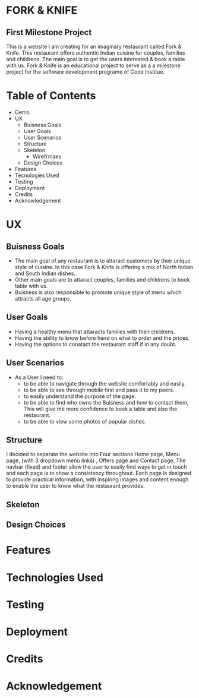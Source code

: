 # FORK & KNIFE
## First Milestone Project
This is a website I am creating for an imaginary restaurant called Fork & Knife. 
This restaurant offers authentic Indian cuisine for couples, families and childrens.
The main goal is to get the users interested & book a table with us.
Fork & Knife is an educational project to serve as a a milestone project for the software development programe of Code Institue.
# Table of Contents
* Demo
* UX
    * Buisness Goals
    * User Goals
    * User Scenarios
    * Structure
    * Skeleton
        * Wirefrmaes
    * Design Choices
* Features
* Tecnologies Used
* Testing
* Deployment
* Credits
* Acknowledgement
# UX
## Buisness Goals
* The main goal of any restaurant is to attaract customers by their unique style of cuisine.
In this case Fork & Knife is offering a mix of North Indian and South Indian dishes.
* Other main goals are to attaract couples, families and childrens to book table with us.
* Buisness is also responsible to promote unique style of menu which attracts all age groups.
## User Goals
* Having a healthy menu that attaracts families with their childrens.
* Having the ability to know before hand on what to order and the prices.
* Having the options to conatact the restaurant staff if in any doubt.
## User Scenarios
* As a User I need to:
    * to be able to navigate through the website comfortably and easily.
    * to be able to see through mobile first and pass it to my peers.
    * to easily understand the purpose of the page.
    * to be able to find who owns the Buisness and how to contact them, This will give me more confidence to book a table and also the restaurant.
    * to be able to view some photos of popular dishes.
## Structure
I decided to separate the website into Four sections Home page, Menu page, (with 3 dropdown menu links) , Offers page and Contact page. 
The navbar (fixed) and footer allow the user to easily find ways to get in touch and each page is to show a consistency throughout. 
Each page is designed to provide practical information, with inspiring images and content enough to enable the user to know what the restaurant provides.
## Skeleton
## Design Choices
# Features
# Technologies Used
# Testing
# Deployment
# Credits
# Acknowledgement